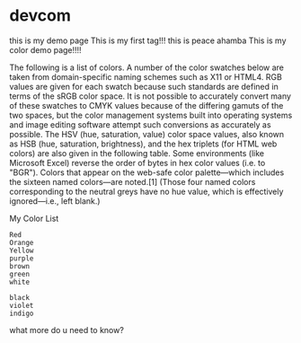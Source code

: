 # devcom
this is my demo page
This is my first tag!!!
this is peace ahamba
This is my color demo page!!!!

The following is a list of colors. A number of the color swatches below are taken from domain-specific naming schemes such as X11 or HTML4. RGB values are given for each swatch because such standards are defined in terms of the sRGB color space. It is not possible to accurately convert many of these swatches to CMYK values because of the differing gamuts of the two spaces, but the color management systems built into operating systems and image editing software attempt such conversions as accurately as possible. The HSV (hue, saturation, value) color space values, also known as HSB (hue, saturation, brightness), and the hex triplets (for HTML web colors) are also given in the following table. Some environments (like Microsoft Excel) reverse the order of bytes in hex color values (i.e. to "BGR"). Colors that appear on the web-safe color palette—which includes the sixteen named colors—are noted.[1] (Those four named colors corresponding to the neutral greys have no hue value, which is effectively ignored—i.e., left blank.)

My Color List

    Red
    Orange
    Yellow
    purple
    brown
    green
    white

    black
    violet
    indigo

what more do u need to know?
